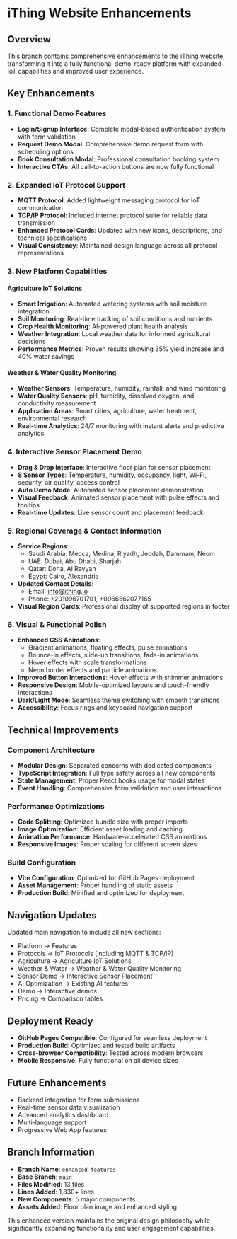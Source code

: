 # iThing Website Enhancements

## Overview
This branch contains comprehensive enhancements to the iThing website, transforming it into a fully functional demo-ready platform with expanded IoT capabilities and improved user experience.

## Key Enhancements

### 1. Functional Demo Features
- **Login/Signup Interface**: Complete modal-based authentication system with form validation
- **Request Demo Modal**: Comprehensive demo request form with scheduling options
- **Book Consultation Modal**: Professional consultation booking system
- **Interactive CTAs**: All call-to-action buttons are now fully functional

### 2. Expanded IoT Protocol Support
- **MQTT Protocol**: Added lightweight messaging protocol for IoT communication
- **TCP/IP Protocol**: Included internet protocol suite for reliable data transmission
- **Enhanced Protocol Cards**: Updated with new icons, descriptions, and technical specifications
- **Visual Consistency**: Maintained design language across all protocol representations

### 3. New Platform Capabilities

#### Agriculture IoT Solutions
- **Smart Irrigation**: Automated watering systems with soil moisture integration
- **Soil Monitoring**: Real-time tracking of soil conditions and nutrients
- **Crop Health Monitoring**: AI-powered plant health analysis
- **Weather Integration**: Local weather data for informed agricultural decisions
- **Performance Metrics**: Proven results showing 35% yield increase and 40% water savings

#### Weather & Water Quality Monitoring
- **Weather Sensors**: Temperature, humidity, rainfall, and wind monitoring
- **Water Quality Sensors**: pH, turbidity, dissolved oxygen, and conductivity measurement
- **Application Areas**: Smart cities, agriculture, water treatment, environmental research
- **Real-time Analytics**: 24/7 monitoring with instant alerts and predictive analytics

### 4. Interactive Sensor Placement Demo
- **Drag & Drop Interface**: Interactive floor plan for sensor placement
- **8 Sensor Types**: Temperature, humidity, occupancy, light, Wi-Fi, security, air quality, access control
- **Auto Demo Mode**: Automated sensor placement demonstration
- **Visual Feedback**: Animated sensor placement with pulse effects and tooltips
- **Real-time Updates**: Live sensor count and placement feedback

### 5. Regional Coverage & Contact Information
- **Service Regions**: 
  - Saudi Arabia: Mecca, Medina, Riyadh, Jeddah, Dammam, Neom
  - UAE: Dubai, Abu Dhabi, Sharjah
  - Qatar: Doha, Al Rayyan
  - Egypt: Cairo, Alexandria
- **Updated Contact Details**:
  - Email: info@ithing.io
  - Phone: +201096701701, +0966562077165
- **Visual Region Cards**: Professional display of supported regions in footer

### 6. Visual & Functional Polish
- **Enhanced CSS Animations**: 
  - Gradient animations, floating effects, pulse animations
  - Bounce-in effects, slide-up transitions, fade-in animations
  - Hover effects with scale transformations
  - Neon border effects and particle animations
- **Improved Button Interactions**: Hover effects with shimmer animations
- **Responsive Design**: Mobile-optimized layouts and touch-friendly interactions
- **Dark/Light Mode**: Seamless theme switching with smooth transitions
- **Accessibility**: Focus rings and keyboard navigation support

## Technical Improvements

### Component Architecture
- **Modular Design**: Separated concerns with dedicated components
- **TypeScript Integration**: Full type safety across all new components
- **State Management**: Proper React hooks usage for modal states
- **Event Handling**: Comprehensive form validation and user interactions

### Performance Optimizations
- **Code Splitting**: Optimized bundle size with proper imports
- **Image Optimization**: Efficient asset loading and caching
- **Animation Performance**: Hardware-accelerated CSS animations
- **Responsive Images**: Proper scaling for different screen sizes

### Build Configuration
- **Vite Configuration**: Optimized for GitHub Pages deployment
- **Asset Management**: Proper handling of static assets
- **Production Build**: Minified and optimized for deployment

## Navigation Updates
Updated main navigation to include all new sections:
- Platform → Features
- Protocols → IoT Protocols (including MQTT & TCP/IP)
- Agriculture → Agriculture IoT Solutions
- Weather & Water → Weather & Water Quality Monitoring
- Sensor Demo → Interactive Sensor Placement
- AI Optimization → Existing AI features
- Demo → Interactive demos
- Pricing → Comparison tables

## Deployment Ready
- **GitHub Pages Compatible**: Configured for seamless deployment
- **Production Build**: Optimized and tested build artifacts
- **Cross-browser Compatibility**: Tested across modern browsers
- **Mobile Responsive**: Fully functional on all device sizes

## Future Enhancements
- Backend integration for form submissions
- Real-time sensor data visualization
- Advanced analytics dashboard
- Multi-language support
- Progressive Web App features

## Branch Information
- **Branch Name**: `enhanced-features`
- **Base Branch**: `main`
- **Files Modified**: 13 files
- **Lines Added**: 1,830+ lines
- **New Components**: 5 major components
- **Assets Added**: Floor plan image and enhanced styling

This enhanced version maintains the original design philosophy while significantly expanding functionality and user engagement capabilities.


